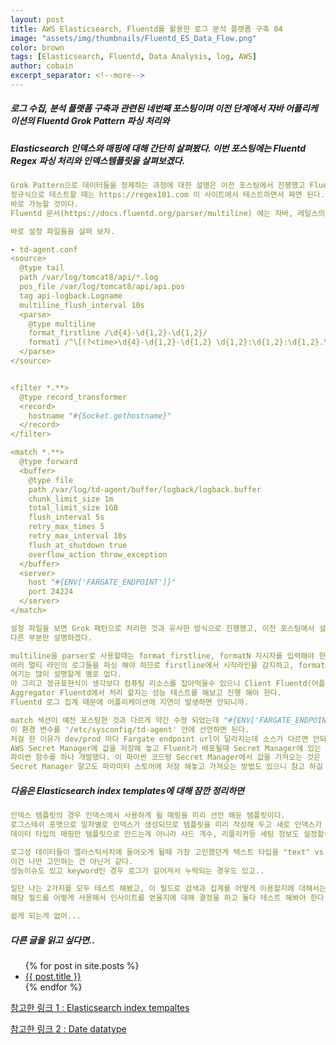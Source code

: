 ```yaml
---
layout: post
title: AWS Elasticsearch, Fluentd를 활용한 로그 분석 플랫폼 구축 04
image: "assets/img/thumbnails/Fluentd_ES_Data_Flow.png"
color: brown
tags: [Elasticsearch, Fluentd, Data Analysis, log, AWS]
author: cobain
excerpt_separator: <!--more-->
---
```

<!--more-->

##### 로그 수집, 분석 플랫폼 구축과 관련된 네번째 포스팅이며 이전 단계에서 자바 어플리케이션의 Fluentd Grok Pattern 파싱 처리와
##### Elasticsearch 인덱스와 매핑에 대해 간단히 살펴봤다. 이번 포스팅에는 Fluentd Regex 파싱 처리와 인덱스템플릿을 살펴보겠다.


```yml
Grok Pattern으로 데이터들을 정제하는 과정에 대한 설명은 이전 포스팅에서 진행했고 Fluentd의 버퍼쪽도 살펴봤다.
정규식으로 테스트할 때는 https://regex101.com 이 사이트에서 테스트하면서 짜면 된다. 이 사이트를 이용하는 방법이 간단해서 한 두번만 해보면
바로 가능할 것이다.
Fluentd 문서(https://docs.fluentd.org/parser/multiline) 에는 자바, 레일스의 로그들을 multiline으로 파싱하는 예제들이 있으니 참고 하면 됨.

바로 설정 파일들을 살펴 보자.

```


```yml
- td-agent.conf
<source>
  @type tail
  path /var/log/tomcat8/api/*.log
  pos_file /var/log/tomcat8/api/api.pos
  tag api-logback.Logname
  multiline_flush_interval 10s
  <parse>
    @type multiline
    format_firstline /\d{4}-\d{1,2}-\d{1,2}/
    format1 /^\[(?<time>\d{4}-\d{1,2}-\d{1,2} \d{1,2}:\d{1,2}:\d{1,2}.\d{1,3})\] *(?<level>[^\s]+) (?<pid>\d+) --- \[(?<thread>.*?)\] (?<class>\S+)\s*:(?<message>.*)/
  </parse>
</source>


<filter *.**>
  @type record_transformer
  <record>
    hostname "#{Socket.gethostname}"
  </record>
</filter>

<match *.**>
  @type forward
  <buffer>
    @type file
    path /var/log/td-agent/buffer/logback/logback.buffer
    chunk_limit_size 1m
    total_limit_size 1GB
    flush_interval 5s
    retry_max_times 5
    retry_max_interval 10s
    flush_at_shutdown true
    overflow_action throw_exception
  </buffer>
  <server>
    host "#{ENV['FARGATE_ENDPOINT']}"
    port 24224
  </server>
</match>

```


```yml
설정 파일을 보면 Grok 패턴으로 처리한 것과 유사한 방식으로 진행했고, 이전 포스팅에서 설명한 것과 중복되는 것들이 많아서
다른 부분만 설명하겠다.

multiline을 parser로 사용할때는 format_firstline, formatN 지시자를 입력해야 한다.
여러 멀티 라인의 로그들을 파싱 해야 하므로 firstline에서 시작라인을 감지하고, formatN 으로 나머지 로그들을 처리하게 된다.
여기는 많이 설명할게 별로 없다.
아 그리고 정규표현식이 생각보다 컴퓨팅 리소스를 잡아먹을수 있으니 Client Fluentd(어플리케이션 노드)에서 파싱 처리 할지
Aggregator Fluentd에서 처리 할지는 성능 테스트를 해보고 진행 해야 한다.
Fluentd 로그 집계 때문에 어플리케이션에 지연이 발생하면 안되니까.

match 섹션이 예전 포스팅한 것과 다르게 약간 수정 되었는데 "#{ENV['FARGATE_ENDPOINT']}" 이부분은 Fluent는 환경변수로 설정을 지정할 수 있고
이 환경 변수를 '/etc/sysconfig/td-agent' 안에 선언하면 된다.
저걸 한 이유가 dev/prod 마다 Fargate endpoint url이 달라지는데 소스가 다르면 안되니까 dev/prod에 따라 달라지는 값들은
AWS Secret Manager에 값을 저장해 놓고 Fluent가 배포될때 Secret Manager에 있는 값을 가져오게 
파이썬 함수를 하나 개발했다. 이 파이썬 코드랑 Secret Manager에서 값을 가져오는 것은 다음 Fargate Fluent 포스팅에 자세하게 다룰 예정이다.
Secret Manager 말고도 파라미터 스토어에 저장 해놓고 가져오는 방법도 있으니 참고 하길 바란다.

```



##### 다음은 Elasticsearch index templates에 대해 잠깐 정리하면
```yml
인덱스 템플릿의 경우 인덱스에서 사용하게 될 매핑을 미리 선언 해둔 템플릿이다.
로그스태쉬 포맷으로 일자별로 인덱스가 생성되므로 템플릿을 미리 작성해 두고 새로 인덱스가 생성될때마다 해당 템플릿의 매핑대로 만들어지게 된다.
데이터 타입의 매핑만 템플릿으로 만드는게 아니라 샤드 개수, 리플리카등 세팅 정보도 설정할수 있다.

로그성 데이터들이 엘라스틱서치에 들어오게 될때 가장 고민했던게 텍스트 타입을 "text" vs "keyword" 에서 고민을 많이 했고
이건 나만 고민하는 건 아닌거 같다.
성능이슈도 있고 keyword인 경우 로그가 길어져서 누락되는 경우도 있고..

일단 나는 2가지를 모두 테스트 해봤고, 이 필드로 검색과 집계를 어떻게 이용할지에 대해서는 사용자마다 조금씩 다를 것이다.
해당 필드를 어떻게 사용해서 인사이트를 얻을지에 대해 결정을 하고 둘다 테스트 해봐야 한다. 

쉽게 되는게 없어...

```


##### 다른 글을 읽고 싶다면..
<ul>
  {% for post in site.posts %}
    <li>
      <a href="{{ post.url }}">{{ post.title }}</a>
    </li>
  {% endfor %}
</ul>



[참고한 링크 1 : Elasticsearch index tempaltes](https://www.elastic.co/guide/en/elasticsearch/reference/current/indices-templates.html)

[참고한 링크 2 : Date datatype ](https://www.elastic.co/guide/en/elasticsearch/reference/current/date.html)